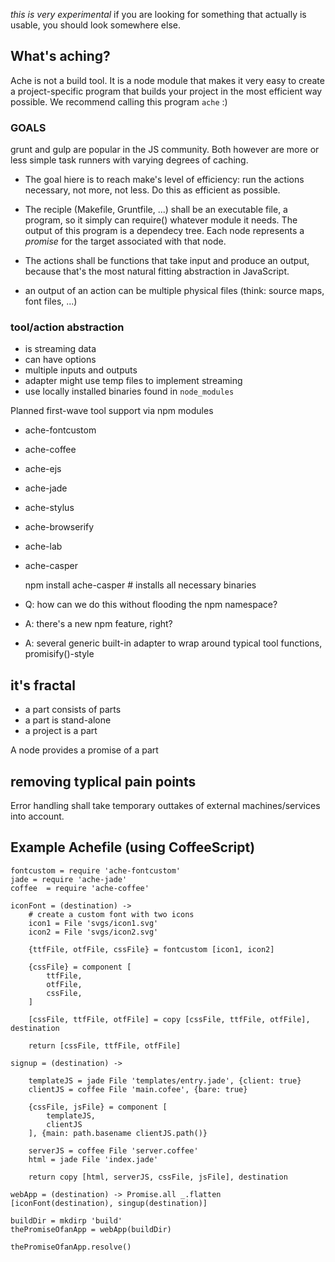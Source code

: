 
*this is very experimental* if you are looking for something that actually is usable, you should look somewhere else.

## What's aching?

Ache is not a build tool. It is a node module that makes it very easy to create a project-specific program that builds your project in the most efficient way possible. We recommend calling this program `ache` :)

### GOALS

grunt and gulp are popular in the JS community. Both however are more or less simple task runners with varying degrees of caching.

  * The goal hiere is to reach make's level of efficiency: run the actions necessary, not more, not less. Do this as efficient as possible.

  * The reciple (Makefile, Gruntfile, ...) shall be an executable file, a program, so it simply can require() whatever module it needs. The output of this program is a dependecy tree. Each node represents a *promise* for the target associated with that node.

  * The actions shall be functions that take input and produce an output, because that's the most natural fitting abstraction in JavaScript.

  * an output of an action can be multiple physical files (think: source maps, font files, ...)

### tool/action abstraction
- is streaming data
- can have options
- multiple inputs and outputs
- adapter might use temp files to implement streaming
- use locally installed binaries found in `node_modules`

Planned first-wave tool support via npm modules
- ache-fontcustom
- ache-coffee
- ache-ejs
- ache-jade
- ache-stylus
- ache-browserify
- ache-lab
- ache-casper

    npm install ache-casper # installs all necessary binaries

- Q: how can we do this without flooding the npm namespace?
- A: there's a new npm feature, right?
- A: several generic built-in adapter to wrap around typical tool functions, promisify()-style

## it's fractal
- a part consists of parts
- a part is stand-alone
- a project is a part

A node provides a  promise of a part

## removing typlical pain points

Error handling shall take temporary outtakes of external machines/services into account.


## Example Achefile (using CoffeeScript)

    fontcustom = require 'ache-fontcustom'
    jade = require 'ache-jade'
    coffee  = require 'ache-coffee'

    iconFont = (destination) ->
        # create a custom font with two icons
        icon1 = File 'svgs/icon1.svg'
        icon2 = File 'svgs/icon2.svg'

        {ttfFile, otfFile, cssFile} = fontcustom [icon1, icon2]

        {cssFile} = component [
            ttfFile, 
            otfFile, 
            cssFile, 
        ]

        [cssFile, ttfFile, otfFile] = copy [cssFile, ttfFile, otfFile], destination

        return [cssFile, ttfFile, otfFile]

    signup = (destination) ->
        
        templateJS = jade File 'templates/entry.jade', {client: true}
        clientJS = coffee File 'main.cofee', {bare: true}

        {cssFile, jsFile} = component [
            templateJS,
            clientJS
        ], {main: path.basename clientJS.path()}

        serverJS = coffee File 'server.coffee'
        html = jade File 'index.jade'

        return copy [html, serverJS, cssFile, jsFile], destination

    webApp = (destination) -> Promise.all _.flatten [iconFont(destination), singup(destination)]

    buildDir = mkdirp 'build'
    thePromiseOfanApp = webApp(buildDir)

    thePromiseOfanApp.resolve()


		

